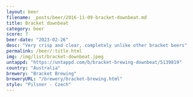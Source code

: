 ```yaml
---
layout: beer
filename: _posts/beer/2016-11-09-bracket-downbeat.md
title: Bracket downbeat
category: beer
score: 7
beer-date: "2023-02-26"
desc: "Very crisp and clear, completely unlike other bracket beers"
permalink: /beer/:title.html
img: /img/list/bracket-downbeat.jpeg
untappd: "https://untappd.com/b/bracket-brewing-downbeat/5139819"
country: "Australia"
brewery: "Bracket Brewing"
breweryURL: "/brewery/bracket-brewing.html"
style: "Pilsner - Czech"
---
```

